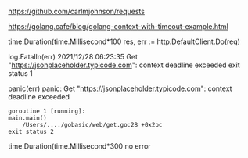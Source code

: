 https://github.com/carlmjohnson/requests

https://golang.cafe/blog/golang-context-with-timeout-example.html


time.Duration(time.Millisecond*100
res, err := http.DefaultClient.Do(req)

log.Fatalln(err)
    2021/12/28 06:23:35 Get "https://jsonplaceholder.typicode.com": context deadline exceeded
    exit status 1

panic(err)
    panic: Get "https://jsonplaceholder.typicode.com": context deadline exceeded

    goroutine 1 [running]:
    main.main()
        /Users/..../gobasic/web/get.go:28 +0x2bc
    exit status 2

time.Duration(time.Millisecond*300
    no error